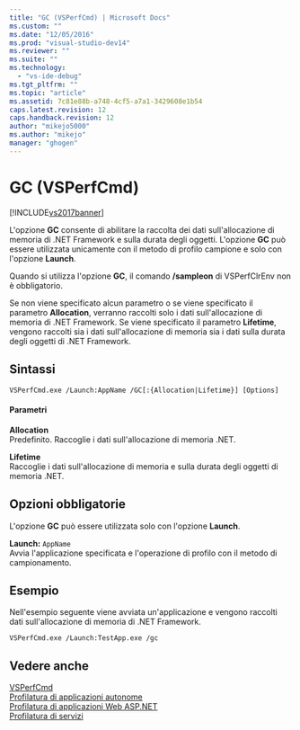```yaml
---
title: "GC (VSPerfCmd) | Microsoft Docs"
ms.custom: ""
ms.date: "12/05/2016"
ms.prod: "visual-studio-dev14"
ms.reviewer: ""
ms.suite: ""
ms.technology: 
  - "vs-ide-debug"
ms.tgt_pltfrm: ""
ms.topic: "article"
ms.assetid: 7c81e88b-a748-4cf5-a7a1-3429608e1b54
caps.latest.revision: 12
caps.handback.revision: 12
author: "mikejo5000"
ms.author: "mikejo"
manager: "ghogen"
---
```

# GC (VSPerfCmd)
[!INCLUDE[vs2017banner](../code-quality/includes/vs2017banner.md)]

L'opzione **GC** consente di abilitare la raccolta dei dati sull'allocazione di memoria di .NET Framework e sulla durata degli oggetti.  L'opzione **GC** può essere utilizzata unicamente con il metodo di profilo campione e solo con l'opzione **Launch**.  
  
 Quando si utilizza l'opzione **GC**, il comando **\/sampleon** di VSPerfClrEnv non è obbligatorio.  
  
 Se non viene specificato alcun parametro o se viene specificato il parametro **Allocation**, verranno raccolti solo i dati sull'allocazione di memoria di .NET Framework.  Se viene specificato il parametro **Lifetime**, vengono raccolti sia i dati sull'allocazione di memoria sia i dati sulla durata degli oggetti di .NET Framework.  
  
## Sintassi  
  
```  
VSPerfCmd.exe /Launch:AppName /GC[:{Allocation|Lifetime}] [Options]  
```  
  
#### Parametri  
 **Allocation**  
 Predefinito.  Raccoglie i dati sull'allocazione di memoria .NET.  
  
 **Lifetime**  
 Raccoglie i dati sull'allocazione di memoria e sulla durata degli oggetti di memoria .NET.  
  
## Opzioni obbligatorie  
 L'opzione **GC** può essere utilizzata solo con l'opzione **Launch**.  
  
 **Launch:** `AppName`  
 Avvia l'applicazione specificata e l'operazione di profilo con il metodo di campionamento.  
  
## Esempio  
 Nell'esempio seguente viene avviata un'applicazione e vengono raccolti dati sull'allocazione di memoria di .NET Framework.  
  
```  
VSPerfCmd.exe /Launch:TestApp.exe /gc  
```  
  
## Vedere anche  
 [VSPerfCmd](../profiling/vsperfcmd.md)   
 [Profilatura di applicazioni autonome](../profiling/command-line-profiling-of-stand-alone-applications.md)   
 [Profilatura di applicazioni Web ASP.NET](../profiling/command-line-profiling-of-aspnet-web-applications.md)   
 [Profilatura di servizi](../profiling/command-line-profiling-of-services.md)